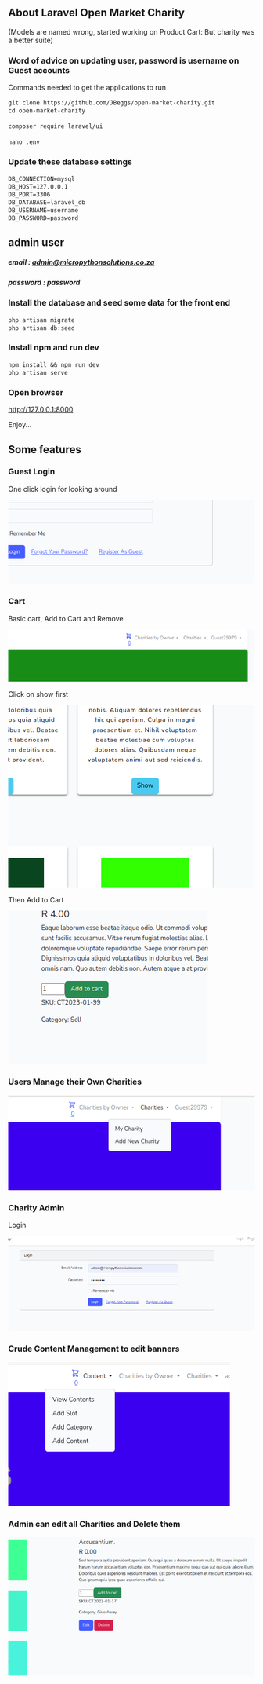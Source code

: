 ## About Laravel Open Market Charity

(Models are named wrong, started working on Product Cart: But charity was a better suite)

### Word of advice on updating user, password is username on Guest accounts

Commands needed to get the applications to run

    git clone https://github.com/JBeggs/open-market-charity.git
    cd open-market-charity

    composer require laravel/ui

    nano .env

### Update these database settings

    DB_CONNECTION=mysql
    DB_HOST=127.0.0.1
    DB_PORT=3306
    DB_DATABASE=laravel_db
    DB_USERNAME=username
    DB_PASSWORD=password





## admin user

##### email    : admin@micropythonsolutions.co.za
##### password : password

### Install the database and seed some data for the front end

    php artisan migrate
    php artisan db:seed

### Install npm and run dev

    npm install && npm run dev
    php artisan serve

### Open browser

http://127.0.0.1:8000

Enjoy...

## Some features

### Guest Login

One click login for looking around

![guest](public/images/README/guest-login.png)

### Cart

Basic cart, Add to Cart and Remove

![guest](public/images/README/cart.png)

Click on show first 

![guest](public/images/README/show.png)

Then Add to Cart

![guest](public/images/README/cart-add.png)

### Users Manage their Own Charities

![guest](public/images/README/charity.png)

### Charity Admin

Login

![guest](public/images/README/admin-panel.png)

### Crude Content Management to edit banners

![guest](public/images/README/content.png)

### Admin can edit all Charities and Delete them

![guest](public/images/README/manage-charity.png)

